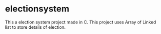 # electionsystem

This a election system project made in C.
This project uses Array of Linked list to store details of election.

